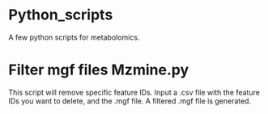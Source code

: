 # Python_scripts

A few python scripts for metabolomics.


# Filter mgf files Mzmine.py
This script will remove specific feature IDs. Input a .csv file with the feature IDs you want to delete, and the .mgf file. A filtered .mgf file is generated.
